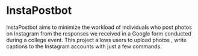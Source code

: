 # InstaPostbot
InstaPostbot aims to minimize the workload of individuals who post photos on Instagram from the responses we received in a Google form conducted during a college event. This project  allows users to upload photos , write captions to the Instagram accounts with just a few commands. 
